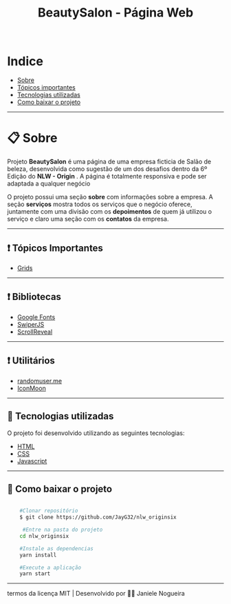 <h1 align="center"> BeautySalon - Página Web <h1>

<h1> <img src="assets/OriginSix.gif" alt=""> <h1>


# Indice
- [Sobre](#-sobre)
- [Tópicos importantes](#-tópicos-importantes)
- [Tecnologias utilizadas](#-tecnologias-utilizadas)
- [Como baixar o projeto](#-como-baixar-o-projeto)

---

# 📋 Sobre
Projeto **BeautySalon** é uma página de uma empresa ficticia de Salão de beleza, desenvolvida como sugestão de um dos desafios dentro da 6º Edição do  **NLW - Origin** . A página é totalmente responsiva e pode ser adaptada a qualquer negócio

O projeto possui uma seção **sobre** com informações sobre a empresa. A seção **serviços** mostra todos os serviços que o negócio oferece, juntamente com uma divisão com os **depoimentos** de quem já utilizou o serviço e claro uma seção com os **contatos** da empresa.

---


##  ❗ Tópicos Importantes
<!-- - [Modal](https://www.w3schools.com/howto/howto_css_modals.asp) -->
- [Grids](https://www.w3schools.com/css/css_grid.asp)

---

##  ❗ Bibliotecas
- [Google Fonts](https://fonts.google.com/)
- [SwiperJS](https://github.com/nolimits4web/Swiper)
- [ScrollReveal](https://scrollrevealjs.org/)

---

##  ❗ Utilitários
- [randomuser.me](https://randomuser.me/photos)
- [IconMoon](https://icomoon.io/app/#/select)

---

## 🚀 Tecnologias utilizadas 

O projeto foi desenvolvido utilizando as seguintes tecnologias:

- [HTML](https://www.w3schools.com/html/)
- [CSS](https://www.w3schools.com/css/default.asp)
- [Javascript](https://www.w3schools.com/js/default.asp)
<!-- - [Node.js](https://nodejs.org/en/)
- [Nunjucks](https://mozilla.github.io/nunjucks/) -->


---

## 📁 Como baixar o projeto
```bash

    #Clonar repositório
    $ git clone https://github.com/JayG32/nlw_originsix

     #Entre na pasta do projeto
    cd nlw_originsix

    #Instale as dependencias
    yarn install

    #Execute a aplicação
    yarn start

```

---
termos da licença MIT  |  Desenvolvido por 👩‍💻 Janiele Nogueira